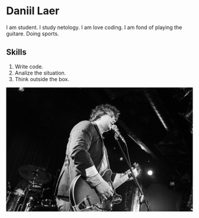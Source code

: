 # Daniil Laer

I am student. I study netology. I am love coding.
I am fond of playing the guitare. Doing sports.

## Skills
1. Write code.
2. Analize the situation.
3. Think outside the box.

![foto](/img/Foto.jpg)
